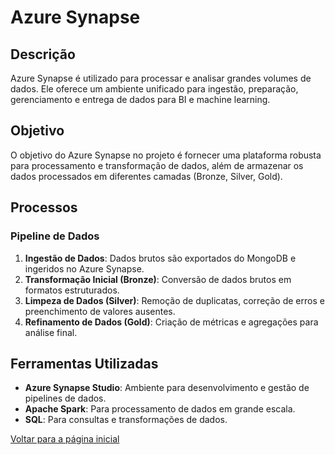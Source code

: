 # Azure Synapse

## Descrição

Azure Synapse é utilizado para processar e analisar grandes volumes de dados. Ele oferece um ambiente unificado para ingestão, preparação, gerenciamento e entrega de dados para BI e machine learning.

## Objetivo

O objetivo do Azure Synapse no projeto é fornecer uma plataforma robusta para processamento e transformação de dados, além de armazenar os dados processados em diferentes camadas (Bronze, Silver, Gold).

## Processos

### Pipeline de Dados

1. **Ingestão de Dados**: Dados brutos são exportados do MongoDB e ingeridos no Azure Synapse.
2. **Transformação Inicial (Bronze)**: Conversão de dados brutos em formatos estruturados.
3. **Limpeza de Dados (Silver)**: Remoção de duplicatas, correção de erros e preenchimento de valores ausentes.
4. **Refinamento de Dados (Gold)**: Criação de métricas e agregações para análise final.

## Ferramentas Utilizadas

- **Azure Synapse Studio**: Ambiente para desenvolvimento e gestão de pipelines de dados.
- **Apache Spark**: Para processamento de dados em grande escala.
- **SQL**: Para consultas e transformações de dados.

[Voltar para a página inicial](index.md)
